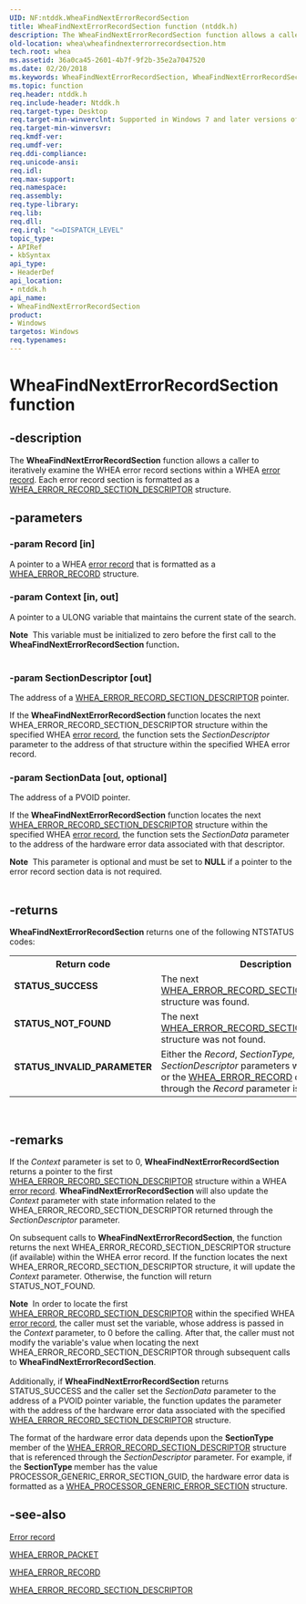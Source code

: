 ```yaml
---
UID: NF:ntddk.WheaFindNextErrorRecordSection
title: WheaFindNextErrorRecordSection function (ntddk.h)
description: The WheaFindNextErrorRecordSection function allows a caller to iteratively examine the WHEA error record sections within a WHEA error record. Each error record section is formatted as a WHEA_ERROR_RECORD_SECTION_DESCRIPTOR structure.
old-location: whea\wheafindnexterrorrecordsection.htm
tech.root: whea
ms.assetid: 36a0ca45-2601-4b7f-9f2b-35e2a7047520
ms.date: 02/20/2018
ms.keywords: WheaFindNextErrorRecordSection, WheaFindNextErrorRecordSection function [WHEA Drivers and Applications], ntddk/WheaFindNextErrorRecordSection, whea.wheafindnexterrorrecordsection, whearef2_9beb5b85-6c25-49e5-9abc-bcb8e343c8c9.xml
ms.topic: function
req.header: ntddk.h
req.include-header: Ntddk.h
req.target-type: Desktop
req.target-min-winverclnt: Supported in Windows 7 and later versions of Windows.
req.target-min-winversvr: 
req.kmdf-ver: 
req.umdf-ver: 
req.ddi-compliance: 
req.unicode-ansi: 
req.idl: 
req.max-support: 
req.namespace: 
req.assembly: 
req.type-library: 
req.lib: 
req.dll: 
req.irql: "<=DISPATCH_LEVEL"
topic_type:
- APIRef
- kbSyntax
api_type:
- HeaderDef
api_location:
- ntddk.h
api_name:
- WheaFindNextErrorRecordSection
product:
- Windows
targetos: Windows
req.typenames: 
---
```


# WheaFindNextErrorRecordSection function


## -description


The <b>WheaFindNextErrorRecordSection</b> function allows a caller to iteratively examine the WHEA error record sections within a WHEA <a href="https://msdn.microsoft.com/080da29a-b5cb-45a5-848d-048d9612ee2a">error record</a>. Each error record section is formatted as a <a href="https://msdn.microsoft.com/library/windows/hardware/ff560496">WHEA_ERROR_RECORD_SECTION_DESCRIPTOR</a> structure.


## -parameters




### -param Record [in]

A pointer to a WHEA <a href="https://msdn.microsoft.com/080da29a-b5cb-45a5-848d-048d9612ee2a">error record</a> that is formatted as a <a href="https://msdn.microsoft.com/library/windows/hardware/ff560483">WHEA_ERROR_RECORD</a> structure.


### -param Context [in, out]

A pointer to a ULONG variable that maintains the current state of the search. 

<div class="alert"><b>Note</b>  This variable must be initialized to zero before the first call to the <b>WheaFindNextErrorRecordSection </b>function<b>.</b></div>
<div> </div>

### -param SectionDescriptor [out]

The address of a <a href="https://msdn.microsoft.com/library/windows/hardware/ff560496">WHEA_ERROR_RECORD_SECTION_DESCRIPTOR</a> pointer. 

If the <b>WheaFindNextErrorRecordSection </b>function locates the next WHEA_ERROR_RECORD_SECTION_DESCRIPTOR structure within the specified WHEA <a href="https://msdn.microsoft.com/080da29a-b5cb-45a5-848d-048d9612ee2a">error record</a>, the function sets the <i>SectionDescriptor </i>parameter to the address of that structure within the specified WHEA error record.


### -param SectionData [out, optional]

The address of a PVOID pointer.

If the <b>WheaFindNextErrorRecordSection</b> function locates the next <a href="https://msdn.microsoft.com/library/windows/hardware/ff560496">WHEA_ERROR_RECORD_SECTION_DESCRIPTOR</a> structure within the specified WHEA <a href="https://msdn.microsoft.com/080da29a-b5cb-45a5-848d-048d9612ee2a">error record</a>, the function sets the <i>SectionData</i> parameter to the address of the hardware error data associated with that descriptor.

<div class="alert"><b>Note</b>  This parameter is optional and must be set to <b>NULL</b> if a pointer to the error record section data is not required.</div>
<div> </div>

## -returns



<b>WheaFindNextErrorRecordSection</b> returns one of the following NTSTATUS codes:

<table>
<tr>
<th>Return code</th>
<th>Description</th>
</tr>
<tr>
<td width="40%">
<dl>
<dt><b>STATUS_SUCCESS</b></dt>
</dl>
</td>
<td width="60%">
The next  <a href="https://msdn.microsoft.com/library/windows/hardware/ff560496">WHEA_ERROR_RECORD_SECTION_DESCRIPTOR</a> structure was found. 

</td>
</tr>
<tr>
<td width="40%">
<dl>
<dt><b>STATUS_NOT_FOUND</b></dt>
</dl>
</td>
<td width="60%">
The next <a href="https://msdn.microsoft.com/library/windows/hardware/ff560496">WHEA_ERROR_RECORD_SECTION_DESCRIPTOR</a> structure was not found.

</td>
</tr>
<tr>
<td width="40%">
<dl>
<dt><b>STATUS_INVALID_PARAMETER</b></dt>
</dl>
</td>
<td width="60%">
Either the <i>Record</i>, <i>SectionType,</i> or <i>SectionDescriptor</i> parameters were set to <b>NULL</b>, or the <a href="https://msdn.microsoft.com/library/windows/hardware/ff560483">WHEA_ERROR_RECORD</a> data referenced through the <i>Record </i>parameter is invalid.

</td>
</tr>
</table>
 




## -remarks



If the <i>Context</i> parameter is set to 0, <b>WheaFindNextErrorRecordSection </b>returns a pointer to the first <a href="https://msdn.microsoft.com/library/windows/hardware/ff560496">WHEA_ERROR_RECORD_SECTION_DESCRIPTOR</a> structure within a WHEA <a href="https://msdn.microsoft.com/080da29a-b5cb-45a5-848d-048d9612ee2a">error record</a>. <b>WheaFindNextErrorRecordSection </b>will also update the <i>Context</i> parameter with state information related to the WHEA_ERROR_RECORD_SECTION_DESCRIPTOR returned through the <i>SectionDescriptor</i> parameter.

On subsequent calls to <b>WheaFindNextErrorRecordSection</b>, the function returns the next WHEA_ERROR_RECORD_SECTION_DESCRIPTOR structure (if available) within the WHEA error record. If the function locates the next WHEA_ERROR_RECORD_SECTION_DESCRIPTOR structure, it will update the <i>Context</i> parameter. Otherwise, the function will return STATUS_NOT_FOUND.

<div class="alert"><b>Note</b>  In order to locate the first <a href="https://msdn.microsoft.com/library/windows/hardware/ff560496">WHEA_ERROR_RECORD_SECTION_DESCRIPTOR</a> within the specified WHEA <a href="https://msdn.microsoft.com/080da29a-b5cb-45a5-848d-048d9612ee2a">error record</a>, the caller must set the variable, whose address is passed in the <i>Context</i> parameter, to 0 before the calling. After that, the caller must not modify the variable's value when locating the next WHEA_ERROR_RECORD_SECTION_DESCRIPTOR through subsequent calls to <b>WheaFindNextErrorRecordSection</b>.</div>
<div> </div>
Additionally, if <b>WheaFindNextErrorRecordSection</b> returns STATUS_SUCCESS and the caller set the <i>SectionData</i> parameter to the address of a PVOID pointer variable, the function updates the parameter with the address of the hardware error data associated with the specified <a href="https://msdn.microsoft.com/library/windows/hardware/ff560496">WHEA_ERROR_RECORD_SECTION_DESCRIPTOR</a> structure. 

The format of the hardware error data depends upon the <b>SectionType </b>member of the <a href="https://msdn.microsoft.com/library/windows/hardware/ff560496">WHEA_ERROR_RECORD_SECTION_DESCRIPTOR</a> structure that is referenced through the <i>SectionDescriptor </i>parameter. For example, if the <b>SectionType </b>member has the value PROCESSOR_GENERIC_ERROR_SECTION_GUID, the hardware error data is formatted as a <a href="https://msdn.microsoft.com/library/windows/hardware/ff560607">WHEA_PROCESSOR_GENERIC_ERROR_SECTION</a> structure.




## -see-also




<a href="https://msdn.microsoft.com/080da29a-b5cb-45a5-848d-048d9612ee2a">Error record</a>



<a href="https://msdn.microsoft.com/library/windows/hardware/ff560465">WHEA_ERROR_PACKET</a>



<a href="https://msdn.microsoft.com/library/windows/hardware/ff560483">WHEA_ERROR_RECORD</a>



<a href="https://msdn.microsoft.com/library/windows/hardware/ff560496">WHEA_ERROR_RECORD_SECTION_DESCRIPTOR</a>
 

 

